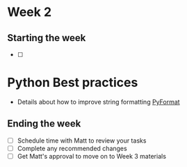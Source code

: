 # Week 2

## Starting the week
- [ ]

# Python Best practices
- Details about how to improve string formatting [PyFormat](https://pyformat.info/)




## Ending the week
- [ ] Schedule time with Matt to review your tasks
- [ ] Complete any recommended changes
- [ ] Get Matt's approval to move on to Week 3 materials
